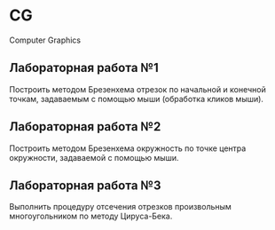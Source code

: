 # CG
Computer Graphics

## Лабораторная работа №1
Построить методом Брезенхема отрезок по начальной и конечной точкам, задаваемым с помощью мыши (обработка кликов мыши).

## Лабораторная работа №2
Построить методом Брезенхема окружность по точке центра окружности, задаваемой с помощью мыши.

## Лабораторная работа №3
Выполнить процедуру отсечения отрезков произвольным многоугольником по методу Цируса-Бека.
